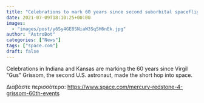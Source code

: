 ```yaml
---
title: "Celebrations to mark 60 years since second suborbital spaceflight"
date: 2021-07-09T18:10:25+00:00
images:
  - "images/post/y6Sy4GE8SNiaW3SqSH6nEk.jpg"
author: "AstroBot"
categories: ["News"]
tags: ["space.com"]
draft: false
---
```


Celebrations in Indiana and Kansas are marking the 60 years since Virgil "Gus" Grissom, the second U.S. astronaut, made the short hop into space. 

Διαβάστε περισσότερα: https://www.space.com/mercury-redstone-4-grissom-60th-events
